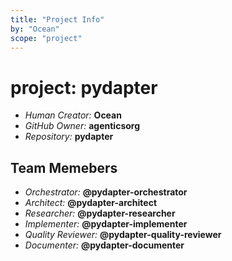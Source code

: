 ```yaml
---
title: "Project Info"
by: "Ocean"
scope: "project"
---
```


# project: pydapter

- _Human Creator:_ **Ocean**
- _GitHub Owner:_ **agenticsorg**
- _Repository:_ **pydapter**

## Team Memebers

- _Orchestrator:_ **@pydapter-orchestrator**
- _Architect:_ **@pydapter-architect**
- _Researcher:_ **@pydapter-researcher**
- _Implementer:_ **@pydapter-implementer**
- _Quality Reviewer:_ **@pydapter-quality-reviewer**
- _Documenter:_ **@pydapter-documenter**
